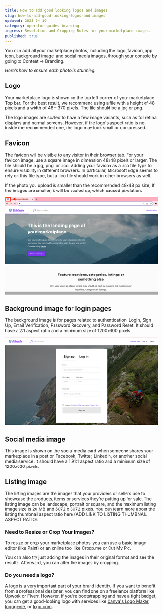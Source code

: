 ```yaml
---
title: How to add good looking logos and images
slug: how-to-add-good-looking-logos-and-images
updated: 2023-04-19
category: operator-guides-branding
ingress: Resolution and Cropping Rules for your marketplace images.
published: true
---
```


You can add all your marketplace photos, including the logo, favicon,
app icon, background image, and social media images, through your
console by going to Content → Branding.

_Here’s how to ensure each photo is stunning._

## Logo

Your marketplace logo is shown on the top left corner of your
marketplace Top bar. For the best result, we recommend using a file with
a height of 48 pixels and a width of 48 – 370 pixels. The file should be
a jpg or png.

The logo images are scaled to have a few image variants, such as for
retina displays and normal screens. However, if the logo's aspect ratio
is not inside the recommended one, the logo may look small or
compressed.

## Favicon

The favicon will be visible to any visitor in their browser tab. For
your favicon image, use a square image in dimension 48x48 pixels or
larger. The file should be a jpg, png, or .ico. Adding your favicon as a
.ico file type to ensure visibility in different browsers. In
particular, Microsoft Edge seems to rely on this file type, but a .ico
file should work in other browsers as well.

If the photo you upload is smaller than the recommended 48x48 px size,
If the images are smaller, it will be scaled up, which caused
pixelation.

![favicon](./favicon.png)

## Background image for login pages

The background image is for pages related to authentication: Login, Sign
Up, Email Verification, Password Recovery, and Password Reset. It should
have a 2:1 aspect ratio and a minimum size of 1200x600 pixels.

![background-image](./background-image.png)

## Social media image

This image is shown on the social media card when someone shares your
marketplace in a post on Facebook, Twitter, LinkedIn, or another social
media service. It should have a 1.91:1 aspect ratio and a minimum size
of 1200x630 pixels.

## Listing image

The listing images are the images that your providers or sellers use to
showcase the products, items or services they’re putting up for sale.
The listing image can be landscape, portrait or square, and the maximum
listing image size is 20 MB and 3072 x 3072 pixels. You can learn more
about the listing thumbnail aspect ratio here (ADD LINK TO LISTING
THUMBNAIL ASPECT RATIO).

### Need to Resize or Crop Your Images?

To resize or crop your marketplace photos, you can use a basic image
editor (like Paint) or an online tool like [Cropp.me](http://cropp.me/)
or [Cut My Pic](http://www.cutmypic.com/).

You can also try just adding the images in their original format and see
the results. Afterward, you can alter the images by cropping.

### Do you need a logo?

A logo is a very important part of your brand identity. If you want to
benefit from a professional designer, you can find one on a freelance
platform like Upwork or Fiverr. However, if you’re bootstrapping and
have a tight budget, you can get a good-looking logo with services like
[Canva's Logo Maker](https://www.canva.com/logos/),
[logogenie](https://www.logogenie.net/), or
[logo.com](https://logo.com/).
